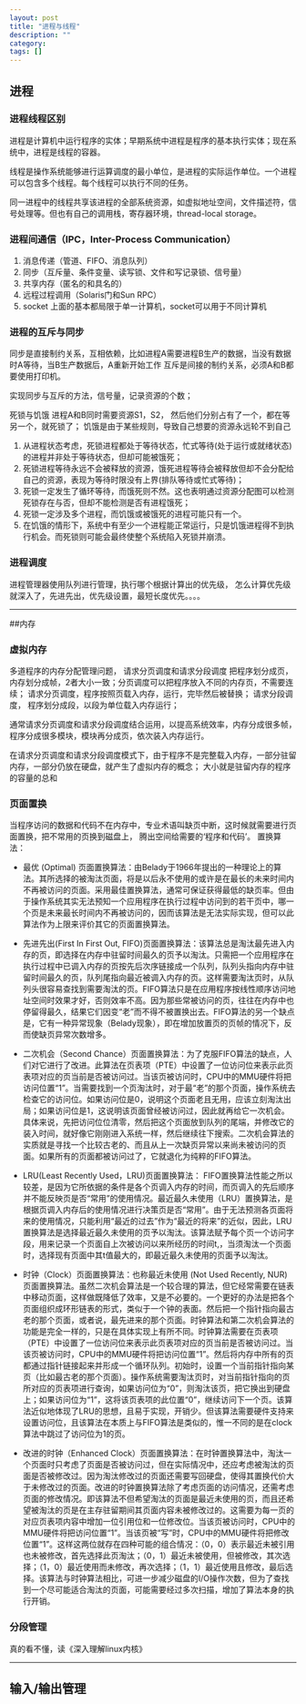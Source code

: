 ```yaml
---
layout: post
title: "进程与线程"
description: ""
category: 
tags: []
---
```

## 进程

### 进程线程区别
进程是计算机中运行程序的实体；早期系统中进程是程序的基本执行实体；现在系统中，进程是线程的容器。

线程是操作系统能够进行运算调度的最小单位，是进程的实际运作单位。一个进程可以包含多个线程。每个线程可以执行不同的任务。

同一进程中的线程共享该进程的全部系统资源，如虚拟地址空间，文件描述符，信号处理等。但也有自己的调用栈，寄存器环境，thread-local storage。




### 进程间通信（IPC，Inter-Process Communication）


1. 消息传递（管道、FIFO、消息队列）
2. 同步（互斥量、条件变量、读写锁、文件和写记录锁、信号量）
3. 共享内存（匿名的和具名的）
4. 远程过程调用（Solaris门和Sun RPC）
5. socket  上面的基本都局限于单一计算机，socket可以用于不同计算机


### 进程的互斥与同步
同步是直接制约关系，互相依赖，比如进程A需要进程B生产的数据，当没有数据时A等待，当B生产数据后，A重新开始工作
互斥是间接的制约关系，必须A和B都要使用打印机。

实现同步与互斥的方法，信号量，记录资源的个数；

死锁与饥饿
进程A和B同时需要资源S1，S2， 然后他们分别占有了一个，都在等另一个，就死锁了； 饥饿是由于某些规则，导致自己想要的资源永远轮不到自己

1. 从进程状态考虑，死锁进程都处于等待状态，忙式等待(处于运行或就绪状态)的进程并非处于等待状态，但却可能被饿死；
2. 死锁进程等待永远不会被释放的资源，饿死进程等待会被释放但却不会分配给自己的资源，表现为等待时限没有上界(排队等待或忙式等待)；
3. 死锁一定发生了循环等待，而饿死则不然。这也表明通过资源分配图可以检测死锁存在与否，但却不能检测是否有进程饿死；
4. 死锁一定涉及多个进程，而饥饿或被饿死的进程可能只有一个。
5. 在饥饿的情形下，系统中有至少一个进程能正常运行，只是饥饿进程得不到执行机会。而死锁则可能会最终使整个系统陷入死锁并崩溃。

### 进程调度
进程管理器使用队列进行管理，执行哪个根据计算出的优先级， 怎么计算优先级就深入了，先进先出，优先级设置，最短长度优先。。。。

***
##内存
### 虚拟内存
多道程序的内存分配管理问题， 请求分页调度和请求分段调度
把程序划分成页，内存划分成帧，2者大小一致；分页调度可以把程序放入不同的内存页，不需要连续； 请求分页调度，程序按照页载入内存，运行，完毕然后被替换；  请求分段调度， 程序划分成段，以段为单位载入内存运行； 

通常请求分页调度和请求分段调度结合运用，以提高系统效率，内存分成很多帧，程序分成很多模块，模块再分成页，依次装入内存运行。


在请求分页调度和请求分段调度模式下，由于程序不是完整载入内存，一部分驻留内存，一部分仍放在硬盘，就产生了虚拟内存的概念； 大小就是驻留内存的程序的容量的总和
### 页面置换
当程序访问的数据和代码不在内存中，专业术语叫缺页中断，这时候就需要进行页面置换，把不常用的页换到磁盘上， 腾出空间给需要的‘程序和代码’。
置换算法：

- 最优 (Optimal) 页面置换算法：由Belady于1966年提出的一种理论上的算法。其所选择的被淘汰页面，将是以后永不使用的或许是在最长的未来时间内不再被访问的页面。采用最佳置换算法，通常可保证获得最低的缺页率。但由于操作系统其实无法预知一个应用程序在执行过程中访问到的若干页中，哪一个页是未来最长时间内不再被访问的，因而该算法是无法实际实现，但可以此算法作为上限来评价其它的页面置换算法。

- 先进先出(First In First Out, FIFO)页面置换算法：该算法总是淘汰最先进入内存的页，即选择在内存中驻留时间最久的页予以淘汰。只需把一个应用程序在执行过程中已调入内存的页按先后次序链接成一个队列，队列头指向内存中驻留时间最久的页，队列尾指向最近被调入内存的页。这样需要淘汰页时，从队列头很容易查找到需要淘汰的页。FIFO算法只是在应用程序按线性顺序访问地址空间时效果才好，否则效率不高。因为那些常被访问的页，往往在内存中也停留得最久，结果它们因变“老”而不得不被置换出去。FIFO算法的另一个缺点是，它有一种异常现象（Belady现象），即在增加放置页的页帧的情况下，反而使缺页异常次数增多。

- 二次机会（Second Chance）页面置换算法：为了克服FIFO算法的缺点，人们对它进行了改进。此算法在页表项（PTE）中设置了一位访问位来表示此页表项对应的页当前是否被访问过。当该页被访问时，CPU中的MMU硬件将把访问位置“1”。当需要找到一个页淘汰时，对于最“老”的那个页面，操作系统去检查它的访问位。如果访问位是0，说明这个页面老且无用，应该立刻淘汰出局；如果访问位是1，这说明该页面曾经被访问过，因此就再给它一次机会。具体来说，先把访问位位清零，然后把这个页面放到队列的尾端，并修改它的装入时间，就好像它刚刚进入系统一样，然后继续往下搜索。二次机会算法的实质就是寻找一个比较古老的、而且从上一次缺页异常以来尚未被访问的页面。如果所有的页面都被访问过了，它就退化为纯粹的FIFO算法。

- LRU(Least Recently Used，LRU)页面置换算法： FIFO置换算法性能之所以较差，是因为它所依据的条件是各个页调入内存的时间，而页调入的先后顺序并不能反映页是否“常用”的使用情况。最近最久未使用（LRU）置换算法，是根据页调入内存后的使用情况进行决策页是否“常用”。由于无法预测各页面将来的使用情况，只能利用“最近的过去”作为“最近的将来”的近似，因此，LRU置换算法是选择最近最久未使用的页予以淘汰。该算法赋予每个页一个访问字段，用来记录一个页面自上次被访问以来所经历的时间t,，当须淘汰一个页面时，选择现有页面中其t值最大的，即最近最久未使用的页面予以淘汰。

- 时钟（Clock）页面置换算法：也称最近未使用 (Not Used Recently, NUR) 页面置换算法。虽然二次机会算法是一个较合理的算法，但它经常需要在链表中移动页面，这样做既降低了效率，又是不必要的。一个更好的办法是把各个页面组织成环形链表的形式，类似于一个钟的表面。然后把一个指针指向最古老的那个页面，或者说，最先进来的那个页面。时钟算法和第二次机会算法的功能是完全一样的，只是在具体实现上有所不同。时钟算法需要在页表项（PTE）中设置了一位访问位来表示此页表项对应的页当前是否被访问过。当该页被访问时，CPU中的MMU硬件将把访问位置“1”。然后将内存中所有的页都通过指针链接起来并形成一个循环队列。初始时，设置一个当前指针指向某页（比如最古老的那个页面）。操作系统需要淘汰页时，对当前指针指向的页所对应的页表项进行查询，如果访问位为“0”，则淘汰该页，把它换出到硬盘上；如果访问位为“1”，这将该页表项的此位置“0”，继续访问下一个页。该算法近似地体现了LRU的思想，且易于实现，开销少。但该算法需要硬件支持来设置访问位，且该算法在本质上与FIFO算法是类似的，惟一不同的是在clock算法中跳过了访问位为1的页。

- 改进的时钟（Enhanced Clock）页面置换算法：在时钟置换算法中，淘汰一个页面时只考虑了页面是否被访问过，但在实际情况中，还应考虑被淘汰的页面是否被修改过。因为淘汰修改过的页面还需要写回硬盘，使得其置换代价大于未修改过的页面。改进的时钟置换算法除了考虑页面的访问情况，还需考虑页面的修改情况。即该算法不但希望淘汰的页面是最近未使用的页，而且还希望被淘汰的页是在主存驻留期间其页面内容未被修改过的。这需要为每一页的对应页表项内容中增加一位引用位和一位修改位。当该页被访问时，CPU中的MMU硬件将把访问位置“1”。当该页被“写”时，CPU中的MMU硬件将把修改位置“1”。这样这两位就存在四种可能的组合情况：（0，0）表示最近未被引用也未被修改，首先选择此页淘汰；（0，1）最近未被使用，但被修改，其次选择；（1，0）最近使用而未修改，再次选择；（1，1）最近使用且修改，最后选择。该算法与时钟算法相比，可进一步减少磁盘的I/O操作次数，但为了查找到一个尽可能适合淘汰的页面，可能需要经过多次扫描，增加了算法本身的执行开销。
### 分段管理
真的看不懂，读《深入理解linux内核》

***

## 输入/输出管理



